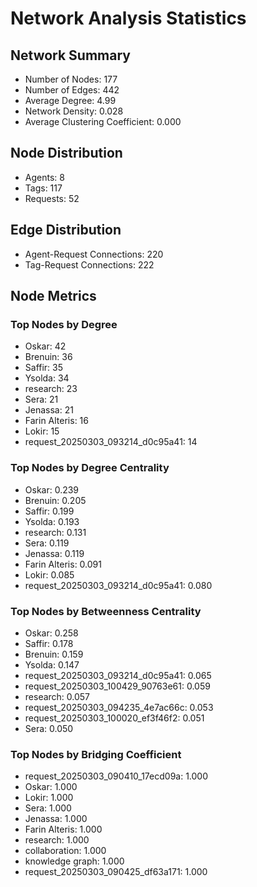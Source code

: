 # Network Analysis Statistics

## Network Summary
- Number of Nodes: 177
- Number of Edges: 442
- Average Degree: 4.99
- Network Density: 0.028
- Average Clustering Coefficient: 0.000

## Node Distribution
- Agents: 8
- Tags: 117
- Requests: 52

## Edge Distribution
- Agent-Request Connections: 220
- Tag-Request Connections: 222

## Node Metrics

### Top Nodes by Degree
- Oskar: 42
- Brenuin: 36
- Saffir: 35
- Ysolda: 34
- research: 23
- Sera: 21
- Jenassa: 21
- Farin Alteris: 16
- Lokir: 15
- request_20250303_093214_d0c95a41: 14

### Top Nodes by Degree Centrality
- Oskar: 0.239
- Brenuin: 0.205
- Saffir: 0.199
- Ysolda: 0.193
- research: 0.131
- Sera: 0.119
- Jenassa: 0.119
- Farin Alteris: 0.091
- Lokir: 0.085
- request_20250303_093214_d0c95a41: 0.080

### Top Nodes by Betweenness Centrality
- Oskar: 0.258
- Saffir: 0.178
- Brenuin: 0.159
- Ysolda: 0.147
- request_20250303_093214_d0c95a41: 0.065
- request_20250303_100429_90763e61: 0.059
- research: 0.057
- request_20250303_094235_4e7ac66c: 0.053
- request_20250303_100020_ef3f46f2: 0.051
- Sera: 0.050

### Top Nodes by Bridging Coefficient
- request_20250303_090410_17ecd09a: 1.000
- Oskar: 1.000
- Lokir: 1.000
- Sera: 1.000
- Jenassa: 1.000
- Farin Alteris: 1.000
- research: 1.000
- collaboration: 1.000
- knowledge graph: 1.000
- request_20250303_090425_df63a171: 1.000
